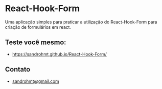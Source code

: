 # React-Hook-Form

Uma aplicação simples para praticar a utilização do React-Hook-Form para criação de formulários em react.

## Teste você mesmo: 

- https://sandrohmt.github.io/React-Hook-Form/

## Contato

- sandrohmt@gmail.com

